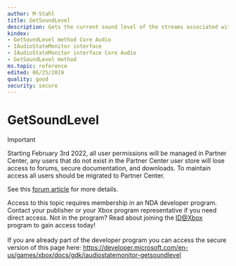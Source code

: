 ```yaml
---
author: M-Stahl
title: GetSoundLevel
description: Gets the current sound level of the streams associated with the IAudioStateMonitor.
kindex:
- GetSoundLevel method Core Audio
- IAudioStateMonitor interface
- IAudioStateMonitor interface Core Audio
- GetSoundLevel method
ms.topic: reference
edited: 06/25/2019
quality: good
security: secure
---
```


# GetSoundLevel
> [!IMPORTANT]
> Starting February 3rd 2022, all user permissions will be managed in Partner Center, any users that do not exist in the Partner Center user store will lose access to forums, secure documentation, and downloads. To maintain access all users should be migrated to Partner Center. <p></p>See this <a href="https://forums.xboxlive.com/articles/132187/breaking-change-user-access-for-forums-secure-docu.html">forum article</a> for more details.  

 Access to this topic requires membership in an NDA developer program. Contact your publisher or your Xbox program representative if you need direct access. Not in the program? Read about joining the <a href="https://www.xbox.com/Developers/id">ID@Xbox</a> program to gain access today!  <br/><br/>If you are already part of the developer program you can access the secure version of this page here: <a target="_blank" href="https://developer.microsoft.com/en-us/games/xbox/docs/gdk/iaudiostatemonitor-getsoundlevel">https://developer.microsoft.com/en-us/games/xbox/docs/gdk/iaudiostatemonitor-getsoundlevel</a>